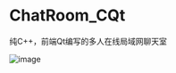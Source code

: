# ChatRoom_CQt
纯C++，前端Qt编写的多人在线局域网聊天室

![image](https://github.com/REMIXXYH/ChatRoom_CQt/assets/101967837/68db19c2-16b6-47cb-bbc0-84e928d92db7)
